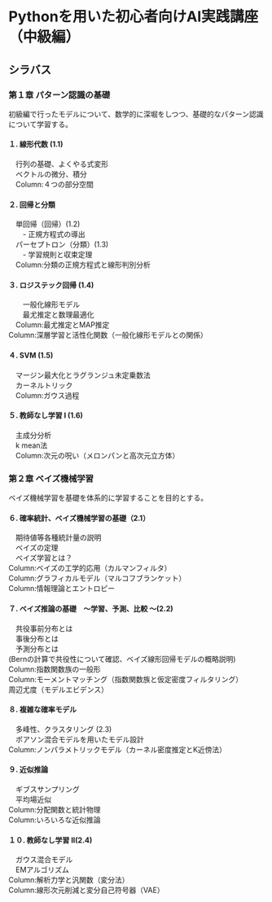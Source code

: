 # Pythonを用いた初心者向けAI実践講座（中級編）
## シラバス
### 第１章 パターン認識の基礎
初級編で行ったモデルについて、数学的に深堀をしつつ、基礎的なパターン認識について学習する。
#### １. 線形代数 (1.1)
　行列の基礎、よくやる式変形  
　ベクトルの微分、積分  
　Column:４つの部分空間  

#### ２. 回帰と分類
　単回帰（回帰）(1.2)  
　　- 正規方程式の導出  
　パーセプトロン（分類）(1.3)  
　　- 学習規則と収束定理  
　Column:分類の正規方程式と線形判別分析

#### ３. ロジステック回帰  (1.4)
　　一般化線形モデル  
　　最尤推定と数理最適化  
　Column:最尤推定とMAP推定  
  Column:深層学習と活性化関数（一般化線形モデルとの関係）

#### ４. SVM (1.5)
　マージン最大化とラグランジュ未定乗数法  
　カーネルトリック  
　Column:ガウス過程  

#### ５. 教師なし学習 I (1.6)
　主成分分析  
　k mean法  
　Column:次元の呪い（メロンパンと高次元立方体）  

### 第２章 ベイズ機械学習
ベイズ機械学習を基礎を体系的に学習することを目的とする。

#### ６. 確率統計、ベイズ機械学習の基礎（2.1）
　期待値等各種統計量の説明  
　ベイズの定理  
　ベイズ学習とは？   
Column:ベイズの工学的応用（カルマンフィルタ）  
Column:グラフィカルモデル（マルコフブランケット）  
Column:情報理論とエントロピー

#### ７. ベイズ推論の基礎　〜学習、予測、比較 〜(2.2)
　共役事前分布とは  
　事後分布とは  
　予測分布とは  
(Bernの計算で共役性について確認、ベイズ線形回帰モデルの概略説明)    
Column:指数関数族の一般形  
Column:モーメントマッチング（指数関数族と仮定密度フィルタリング）  
周辺尤度（モデルエビデンス）  

#### ８. 複雑な確率モデル
　多峰性、クラスタリング (2.3)  
　ポアソン混合モデルを用いたモデル設計  
Column:ノンパラメトリックモデル（カーネル密度推定とK近傍法）  

#### ９. 近似推論
　ギブスサンプリング  
　平均場近似  
Column:分配関数と統計物理  
Column:いろいろな近似推論  

#### １０. 教師なし学習 II(2.4)
　ガウス混合モデル  
 　EMアルゴリズム  
Column:解析力学と汎関数（変分法）  
Column:線形次元削減と変分自己符号器（VAE）  

